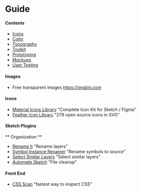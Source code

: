 
# Guide

#### Contents

- [Icons](####icon-and-logo)
- [Color](#color)
- [Typography](#typography)
- [Toolkit](#toolkit)
- [Prototyping](#prototyping)
- [Mockups](#mockup)
- [User Testing](#user-testing)

#### Images
- Free transparent images https://imgbin.com

#### Icons
- [Material Icons Library](https://icons.pixsellz.io) "Complete Icon Kit for Sketch / Figma"
- [Feather Icon Library](https://feathericons.com) "279 open source icons in SVG"

#### Sketch Plugins
** Organization **
- [Rename It](https://rodi01.github.io/RenameIt/) "Rename layers"
- [Symbol Instance Renamer](https://github.com/sonburn/symbol-instance-renamer) "Rename symbols to source"
- [Select Similar Layers](https://github.com/wonderbit/sketch-select-similar-layers) "Select similar layers"
- [Automate Sketch](https://github.com/Ashung/Automate-Sketch) "File cleanup"

#### Front End
- [CSS Scan](https://getcssscan.com/?ref=producthunt) "fastest way to inspect CSS"
